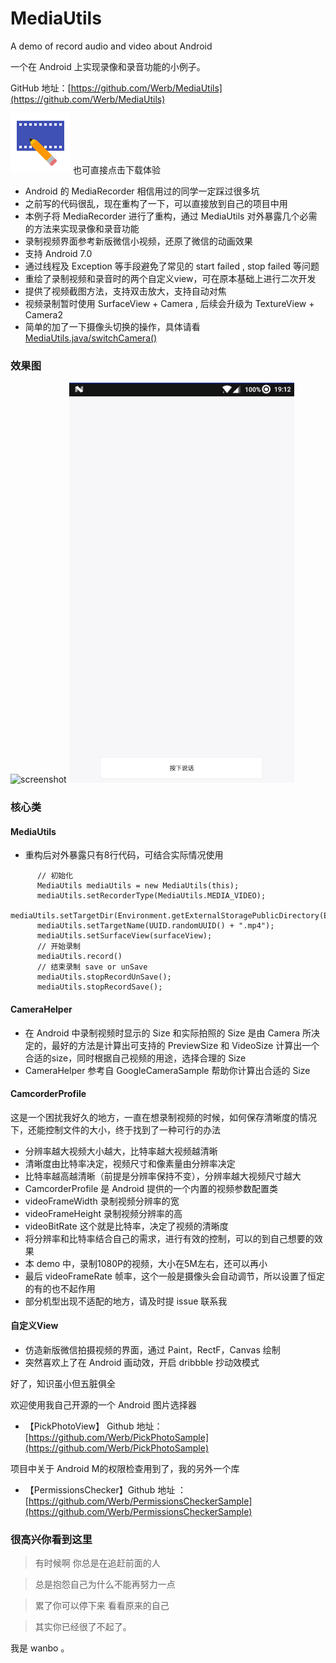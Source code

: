 # MediaUtils

A demo of record audio and video about Android

一个在 Android 上实现录像和录音功能的小例子。

GitHub 地址：[https://github.com/Werb/MediaUtils](https://github.com/Werb/MediaUtils)

[![download](/app/src/main/res/mipmap-xhdpi/video.png)](https://fir.im/n6yv) 也可直接点击下载体验

* Android 的 MediaRecorder 相信用过的同学一定踩过很多坑
* 之前写的代码很乱，现在重构了一下，可以直接放到自己的项目中用
* 本例子将 MediaRecorder 进行了重构，通过 MediaUtils 对外暴露几个必需的方法来实现录像和录音功能
* 录制视频界面参考新版微信小视频，还原了微信的动画效果
* 支持 Android 7.0
* 通过线程及 Exception 等手段避免了常见的 start failed , stop failed 等问题
* 重绘了录制视频和录音时的两个自定义view，可在原本基础上进行二次开发
* 提供了视频截图方法，支持双击放大，支持自动对焦
* 视频录制暂时使用 SurfaceView + Camera , 后续会升级为 TextureView + Camera2
* 简单的加了一下摄像头切换的操作，具体请看[MediaUtils.java/switchCamera()](https://github.com/Werb/MediaUtils/blob/master/app/src/main/java/com/werb/mediautilsdemo/MediaUtils.java#L373)

### 效果图

<img src="/screenshots/video.gif" alt="screenshot" title="home" width="360" height="640" />
<img src="/screenshots/audio.gif" alt="screenshot" title="home" width="360" height="640" />

### 核心类
#### MediaUtils

* 重构后对外暴露只有8行代码，可结合实际情况使用
```
      // 初始化
      MediaUtils mediaUtils = new MediaUtils(this);
      mediaUtils.setRecorderType(MediaUtils.MEDIA_VIDEO);
      mediaUtils.setTargetDir(Environment.getExternalStoragePublicDirectory(Environment.DIRECTORY_MOVIES));
      mediaUtils.setTargetName(UUID.randomUUID() + ".mp4");
      mediaUtils.setSurfaceView(surfaceView);
      // 开始录制
      mediaUtils.record()
      // 结束录制 save or unSave
      mediaUtils.stopRecordUnSave();
      mediaUtils.stopRecordSave();
```

#### CameraHelper
* 在 Android 中录制视频时显示的 Size 和实际拍照的 Size 是由 Camera 所决定的，最好的方法是计算出可支持的 PreviewSize 和 VideoSize 计算出一个合适的size，同时根据自己视频的用途，选择合理的 Size
* CameraHelper 参考自 GoogleCameraSample 帮助你计算出合适的 Size

#### CamcorderProfile

这是一个困扰我好久的地方，一直在想录制视频的时候，如何保存清晰度的情况下，还能控制文件的大小，终于找到了一种可行的办法

* 分辨率越大视频大小越大，比特率越大视频越清晰
* 清晰度由比特率决定，视频尺寸和像素量由分辨率决定
* 比特率越高越清晰（前提是分辨率保持不变），分辨率越大视频尺寸越大
* CamcorderProfile 是 Android 提供的一个内置的视频参数配置类
* videoFrameWidth 录制视频分辨率的宽
* videoFrameHeight 录制视频分辨率的高
* videoBitRate 这个就是比特率，决定了视频的清晰度
* 将分辨率和比特率结合自己的需求，进行有效的控制，可以的到自己想要的效果
* 本 demo 中，录制1080P的视频，大小在5M左右，还可以再小
* 最后 videoFrameRate 帧率，这个一般是摄像头会自动调节，所以设置了恒定的有的也不起作用
* 部分机型出现不适配的地方，请及时提 issue 联系我


#### 自定义View
* 仿造新版微信拍摄视频的界面，通过 Paint，RectF，Canvas 绘制
* 突然喜欢上了在 Android 画动效，开启 dribbble 抄动效模式

好了，知识虽小但五脏俱全

欢迎使用我自己开源的一个 Android 图片选择器
* 【PickPhotoView】 Github 地址：[https://github.com/Werb/PickPhotoSample](https://github.com/Werb/PickPhotoSample)

项目中关于 Android M的权限检查用到了，我的另外一个库
* 【PermissionsChecker】Github 地址 ：[https://github.com/Werb/PermissionsCheckerSample](https://github.com/Werb/PermissionsCheckerSample)



### 很高兴你看到这里

> 有时候啊   你总是在追赶前面的人

> 总是抱怨自己为什么不能再努力一点

>累了你可以停下来   看看原来的自己

>其实你已经很了不起了。

我是 wanbo 。



